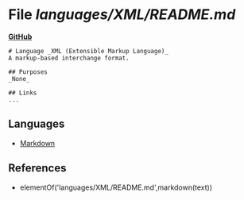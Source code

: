 # File _languages/XML/README.md_
**[GitHub](https://github.com/softlang/yas/blob/master/languages/XML/README.md)**
```
# Language _XML (Extensible Markup Language)_
A markup-based interchange format.

## Purposes
_None_

## Links
...
```

## Languages
* [Markdown](../languages/Markdown.md)

## References
* elementOf('languages/XML/README.md',markdown(text))
